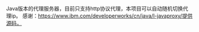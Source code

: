 Java版本的代理服务器，目前只支持http协议代理，本项目可以自动随机切换代理ip。
感谢：https://www.ibm.com/developerworks/cn/java/l-javaproxy/提供源码，
